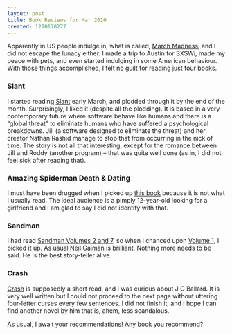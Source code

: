 ```yaml
--- 
layout: post
title: Book Reviews for Mar 2010
created: 1270178277
---
```

<p>Apparently in US people indulge in, what is called, <a href="http://en.wikipedia.org/wiki/NCAA_Men's_Division_I_Basketball_Championship">March Madness</a>, and I did not escape the lunacy either. I made a trip to Austin for SXSWi, made my peace with pets, and even started indulging in some American behaviour. With those things accomplished, I felt no guilt for reading just four books.</p> 

<h3>Slant</h3>

<p>I started reading <a href="http://www.amazon.com/o/ASIN/0099350815/">Slant</a> early March, and plodded through it by the end of the month. Surprisingly, I liked it (despite all the plodding). It is based in a very contemporary future where software behave like humans and there is a &ldquo;global threat&rdquo; to eliminate humans who have suffered a psychological breakdowns. Jill (a software designed to eliminate the threat) and her creator Nathan Rashid manage to stop that from occurring in the nick of time. The story is not all that interesting, except for the romance between Jill and Roddy (another program) – that was quite well done (as in, I did not feel sick after reading that).</p> 
 
<h3>Amazing Spiderman Death &amp; Dating</h3> 

<p>I must have been drugged when I picked up <a href="http://www.amazon.ca/dp/0785134182/" title="Spider-Man: Death And Dating TPB: Amazon.ca: Marcos Martin, Lee Weeks, Mike McKone, Mark Waid, Roger Stern, Dan Slott: Books">this book</a> because it is not what I usually read. The ideal audience is a pimply 12-year-old looking for a girlfriend and I am glad to say I did not identify with that.</p>   

<h3>Sandman</h3> 

I had read <a href="http://nimbupani.com/book-review-for-may-2009.html">Sandman Volumes 2 and 7</a>, so when I chanced upon <a href="http://www.amazon.ca/dp/1401225756/">Volume 1</a>, I picked it up. As usual Neil Gaiman is brilliant. Nothing more needs to be said. He is the best story-teller alive. 

<h3>Crash</h3>

<p><a href="http://www.amazon.ca/dp/0312420331/">Crash</a> is supposedly a short read, and I was curious about J G Ballard. It is very well written but I could not proceed to the next page without uttering four-letter curses every few sentences. I did not finish it, and I hope I can find another novel by him that is, ahem, less scandalous.</p> 

<p>As usual, I await your recommendations! Any book you recommend? </p>




